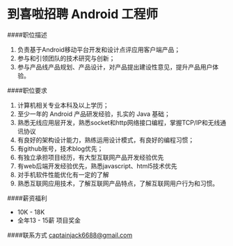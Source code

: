 到喜啦招聘 Android 工程师
========== 

####职位描述
1. 负责基于Android移动平台开发和设计点评应用客户端产品；
2. 参与和引领团队的技术研究与创新；
3. 参与产品线产品规划、产品设计，对产品提出建设性意见，提升产品用户体验。

####职位要求 
1. 计算机相关专业本科及以上学历；
2. 至少一年的 Android 产品研发经验，扎实的 Java 基础； 
3. 熟悉无线应用层开发，熟悉socket和http网络接口编程，掌握TCP/IP和无线通讯协议
4. 有良好的架构设计能力，熟练运用设计模式，有良好的编程习惯；
5. 有github账号，技术blog优先；
6. 有独立承担项目经历，有大型互联网产品开发经验优先
7. 有web后端开发经验优先，熟悉javascript、html5技术优先
8. 对手机软件性能优化有一定的了解
9. 熟悉互联网应用技术，了解互联网产品特点，了解互联网用户行为和习惯。


####薪资福利
- 10K - 18K 
- 全年13 - 15薪  项目奖金

####联系方式
[captainjack6688@gmail.com](mailto:captainjack6688@gmail.com)